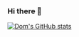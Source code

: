 ### Hi there 👋

[![Dom's GitHub stats](https://github-readme-stats.vercel.app/api?username=DomDevs2000)](https://github.com/anuraghazra/github-readme-stats)
